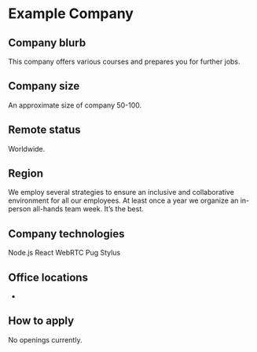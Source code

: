 # Example Company

## Company blurb

This company offers various courses and prepares you for further jobs.

## Company size

An approximate size of company 50-100.

## Remote status

Worldwide.

## Region
We employ several strategies to ensure an inclusive and collaborative environment for all our employees.
At least once a year we organize an in-person all-hands team week. It’s the best.


## Company technologies

Node.js
React
WebRTC
Pug
Stylus


## Office locations

-

## How to apply

No openings currently.

